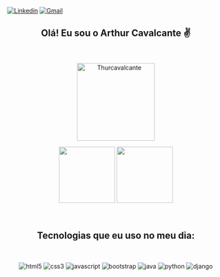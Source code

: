 [![Linkedin](https://img.shields.io/badge/LinkedIn-0077B5?style=for-the-badge&logo=linkedin&logoColor=white)](https://www.linkedin.com/in/arthur-cavalcante-303b51219/)
[![Gmail](https://img.shields.io/badge/Gmail-D14836?style=for-the-badge&logo=gmail&logoColor=white)](arthurcavalcantethur@gmail.com)

<h2 align="center">Olá! Eu sou o Arthur Cavalcante ✌️</h2><br/>

<div>
<p align="center"><img height="180em" src="https://github-readme-streak-stats.herokuapp.com/?user=Thurcavalcante&theme=synthwave" alt="Thurcavalcante" /></ p>
<p align="center">
    <img height="130em" src="https://github-readme-stats.vercel.app/api?username=Thurcavalcante&theme=synthwave&show_icons=true" />
    <img height="130em" src="https://github-readme-stats.vercel.app/api/top-langs/?username=Thurcavalcante&theme=synthwave&layout=compact" />
</p>
</div></br>

<h2 align="center">Tecnologias que eu uso no meu dia:</h2>
<div style="display: inline_block"><br/>
<p align="center">
  <img align="center" alt="html5" src="https://img.shields.io/badge/HTML5-E34F26?style=for-the-badge&logo=html5&logoColor=white" />
  <img align="center" alt="css3" src="https://img.shields.io/badge/CSS3-1572B6?style=for-the-badge&logo=css3&logoColor=white" />
  <img align="center" alt="javascript" src="https://img.shields.io/badge/JavaScript-F7DF1E?style=for-the-badge&logo=javascript&logoColor=black" />
  <img align="center" alt="bootstrap" src="https://img.shields.io/badge/Bootstrap-563D7C?style=for-the-badge&logo=bootstrap&logoColor=white" />
  <img align="center" alt="java" src="https://img.shields.io/badge/Java-ED8B00?style=for-the-badge&logo=java&logoColor=white" />
  <img align="center" alt="python" src="https://img.shields.io/badge/Python-14354C?style=for-the-badge&logo=python&logoColor=white" />
  <img align="center" alt="django" src="https://img.shields.io/badge/Django-092E20?style=for-the-badge&logo=django&logoColor=white" />
 </p>
</div>
